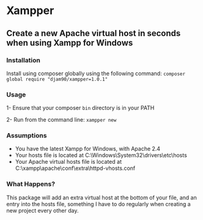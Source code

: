 # Xampper
## Create a new Apache virtual host in seconds when using Xampp for Windows

### Installation
Install using composer globally using the following command:
`composer global require "djam90/xampper=1.0.1"`

### Usage
1- Ensure that your composer `bin` directory is in your PATH

2- Run from the command line: `xampper new`

### Assumptions
- You have the latest Xampp for Windows, with Apache 2.4
- Your hosts file is located at C:\Windows\System32\drivers\etc\hosts
- Your Apache virtual hosts file is located at C:\xampp\apache\conf\extra\httpd-vhosts.conf

### What Happens?
This package will add an extra virtual host at the bottom of your file, and an entry into the hosts file, something I have to do regularly when creating a new project every other day. 